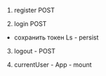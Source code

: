 1. register POST

2. login POST

- сохранить токен Ls - persist

3. logout - POST

4. currentUser - App - mount
